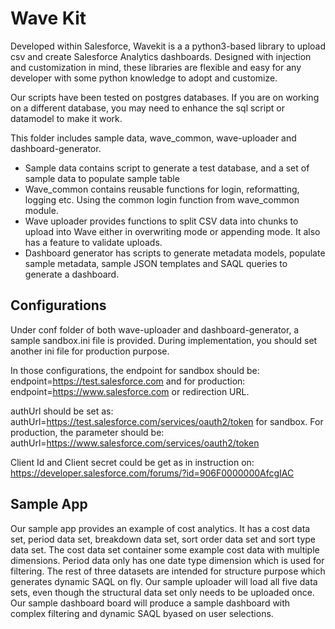 # Wave Kit

Developed within Salesforce, Wavekit is a a python3-based library to upload csv and create Salesforce Analytics dashboards. Designed with injection and customization in mind, these libraries are flexible and easy for any developer with some python knowledge to adopt and customize. 

Our scripts have been tested on postgres databases. If you are on working on a different database, you may need to enhance the sql script or datamodel to make it work. 

This folder includes sample data, wave_common, wave-uploader and dashboard-generator.
 
* Sample data contains script to generate a test database, and a set of sample data to populate sample table 
* Wave_common contains reusable functions for login, reformatting, logging etc. Using the common login function from wave_common module.
* Wave uploader provides functions to split CSV data into chunks to upload into Wave either in overwriting mode or appending mode. It also has a feature to validate uploads. 
* Dashboard generator has scripts to generate metadata models, populate sample metadata, sample JSON templates and SAQL queries to generate a dashboard.

## Configurations
Under conf folder of both wave-uploader and dashboard-generator, a sample sandbox.ini file is provided. During implementation, you should set another ini file for production purpose. 

In those configurations, the endpoint for sandbox should be:
 endpoint=https://test.salesforce.com
 and for production:
 endpoint=https://www.salesforce.com or redirection URL.
 
 authUrl should be set as:
 authUrl=https://test.salesforce.com/services/oauth2/token
for sandbox. For production, the parameter should be: 
authUrl=https://www.salesforce.com/services/oauth2/token

Client Id and Client secret could be get as in instruction on:
https://developer.salesforce.com/forums/?id=906F0000000AfcgIAC


## Sample App

Our sample app provides an example of cost analytics. It has a cost data set, period data set, breakdown data set, sort order data set and sort type data set. The cost data set container some example cost data with multiple dimensions. Period data only has one date type dimension which is used for filtering. The rest of three datasets are intended for structure purpose which generates dynamic SAQL on fly. 
Our sample uploader will load all five data sets, even though the structural data set only needs to be uploaded once. 
Our sample dashboard board will produce a sample dashboard with complex filtering and dynamic SAQL byased on user selections. 
 

 

